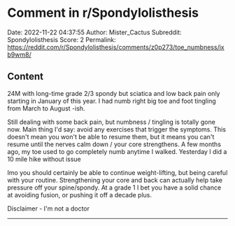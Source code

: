 # Comment in r/Spondylolisthesis

Date: 2022-11-22 04:37:55
Author: Mister_Cactus
Subreddit: Spondylolisthesis
Score: 2
Permalink: https://reddit.com/r/Spondylolisthesis/comments/z0p273/toe_numbness/ixb9wm8/

## Content

24M with long-time grade 2/3 spondy but sciatica and low back pain only starting in January of this year. I had numb right big toe and foot tingling from March to August -ish.

Still dealing with some back pain, but numbness / tingling is totally gone now. Main thing I'd say: avoid any exercises that trigger the symptoms. This doesn't mean you won't be able to resume them, but it means you can't resume until the nerves calm down / your core strengthens. A few months ago, my toe used to go completely numb anytime I walked. Yesterday I did a 10 mile hike without issue

Imo you should certainly be able to continue weight-lifting, but being careful with your routine. Strengthening your core and back can actually help take pressure off your spine/spondy. At a grade 1 I bet you have a solid chance at avoiding fusion, or pushing it off a decade plus.

Disclaimer - I'm not a doctor

---
